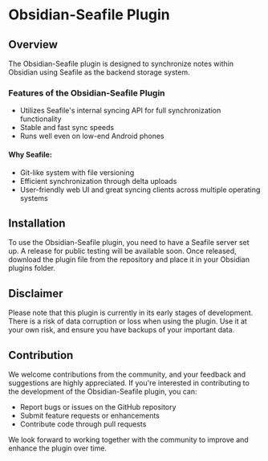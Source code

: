 # Obsidian-Seafile Plugin

## Overview

The Obsidian-Seafile plugin is designed to synchronize notes within Obsidian using Seafile as the backend storage system.

### Features of the Obsidian-Seafile Plugin

- Utilizes Seafile's internal syncing API for full synchronization functionality
- Stable and fast sync speeds
- Runs well even on low-end Android phones

#### Why Seafile:
- Git-like system with file versioning
- Efficient synchronization through delta uploads
- User-friendly web UI and great syncing clients across multiple operating systems

## Installation

To use the Obsidian-Seafile plugin, you need to have a Seafile server set up. A release for public testing will be available soon. Once released, download the plugin file from the repository and place it in your Obsidian plugins folder.

## Disclaimer

Please note that this plugin is currently in its early stages of development. There is a risk of data corruption or loss when using the plugin. Use it at your own risk, and ensure you have backups of your important data.

## Contribution

We welcome contributions from the community, and your feedback and suggestions are highly appreciated. If you're interested in contributing to the development of the Obsidian-Seafile plugin, you can:

- Report bugs or issues on the GitHub repository
- Submit feature requests or enhancements
- Contribute code through pull requests

We look forward to working together with the community to improve and enhance the plugin over time.
